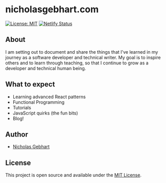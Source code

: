 # nicholasgebhart.com

[![License: MIT](https://img.shields.io/badge/License-MIT-informational)](https://opensource.org/licenses/MIT) [![Netlify Status](https://api.netlify.com/api/v1/badges/b7f963ce-3169-40c1-970c-f196dbe8b67d/deploy-status)](https://app.netlify.com/sites/quirky-hawking-2d6435/deploys)

## About

I am setting out to document and share the things that I've learned in my journey as a software developer and technical writer. My goal is to inspire others and to learn through teaching, so that I continue to grow as a developer and technical human being.

## What to expect

 - Learning advanced React patterns
 - Functional Programming
 - Tutorials
 - JavaScript quirks (the fun bits)
 - Blog!

## Author

- [Nicholas Gebhart](https://nicholasgebhart.com)

## License

This project is open source and available under the [MIT License](LICENSE).
